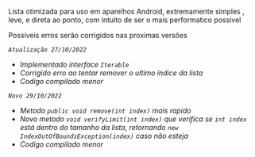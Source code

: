 Lista otimizada para uso em aparelhos Android, extremamente simples , leve, e direta ao ponto, com intuito de ser o mais performatico possivel

Possiveis erros serão corrigidos nas proximas versões

*`Atualização 27/10/2022`*

- *Implementado interface `Iterable`*
- *Corrigido erro ao tentar remover o ultimo indice da lista*
- *Codigo compilado menor*

*`Novo 29/10/2022`*

- *Metodo `public void remove(int index)` mais rapido*
- *Novo metodo `void verifyLimit(int index)` que verifica se `int index` está dentro do tamanho da lista, retornando `new IndexOutOfBoundsException(index)` caso não esteja*
- *Codigo compilado menor*